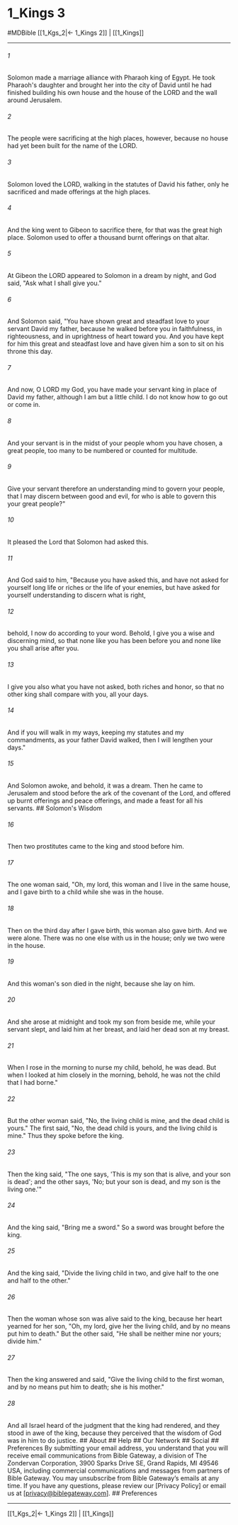 # 1_Kings 3
#MDBible
[[1_Kgs_2|← 1_Kings 2]] | [[1_Kings]]

***






###### 1 


Solomon made a marriage alliance with Pharaoh king of Egypt. He took Pharaoh's daughter and brought her into the city of David until he had finished building his own house and the house of the LORD and the wall around Jerusalem. 





###### 2 


The people were sacrificing at the high places, however, because no house had yet been built for the name of the LORD. 





###### 3 


Solomon loved the LORD, walking in the statutes of David his father, only he sacrificed and made offerings at the high places. 





###### 4 


And the king went to Gibeon to sacrifice there, for that was the great high place. Solomon used to offer a thousand burnt offerings on that altar. 





###### 5 


At Gibeon the LORD appeared to Solomon in a dream by night, and God said, "Ask what I shall give you." 





###### 6 


And Solomon said, "You have shown great and steadfast love to your servant David my father, because he walked before you in faithfulness, in righteousness, and in uprightness of heart toward you. And you have kept for him this great and steadfast love and have given him a son to sit on his throne this day. 





###### 7 


And now, O LORD my God, you have made your servant king in place of David my father, although I am but a little child. I do not know how to go out or come in. 





###### 8 


And your servant is in the midst of your people whom you have chosen, a great people, too many to be numbered or counted for multitude. 





###### 9 


Give your servant therefore an understanding mind to govern your people, that I may discern between good and evil, for who is able to govern this your great people?" 





###### 10 


It pleased the Lord that Solomon had asked this. 





###### 11 


And God said to him, "Because you have asked this, and have not asked for yourself long life or riches or the life of your enemies, but have asked for yourself understanding to discern what is right, 





###### 12 


behold, I now do according to your word. Behold, I give you a wise and discerning mind, so that none like you has been before you and none like you shall arise after you. 





###### 13 


I give you also what you have not asked, both riches and honor, so that no other king shall compare with you, all your days. 





###### 14 


And if you will walk in my ways, keeping my statutes and my commandments, as your father David walked, then I will lengthen your days." 





###### 15 


And Solomon awoke, and behold, it was a dream. Then he came to Jerusalem and stood before the ark of the covenant of the Lord, and offered up burnt offerings and peace offerings, and made a feast for all his servants. ## Solomon's Wisdom 





###### 16 


Then two prostitutes came to the king and stood before him. 





###### 17 


The one woman said, "Oh, my lord, this woman and I live in the same house, and I gave birth to a child while she was in the house. 





###### 18 


Then on the third day after I gave birth, this woman also gave birth. And we were alone. There was no one else with us in the house; only we two were in the house. 





###### 19 


And this woman's son died in the night, because she lay on him. 





###### 20 


And she arose at midnight and took my son from beside me, while your servant slept, and laid him at her breast, and laid her dead son at my breast. 





###### 21 


When I rose in the morning to nurse my child, behold, he was dead. But when I looked at him closely in the morning, behold, he was not the child that I had borne." 





###### 22 


But the other woman said, "No, the living child is mine, and the dead child is yours." The first said, "No, the dead child is yours, and the living child is mine." Thus they spoke before the king. 





###### 23 


Then the king said, "The one says, 'This is my son that is alive, and your son is dead'; and the other says, 'No; but your son is dead, and my son is the living one.'" 





###### 24 


And the king said, "Bring me a sword." So a sword was brought before the king. 





###### 25 


And the king said, "Divide the living child in two, and give half to the one and half to the other." 





###### 26 


Then the woman whose son was alive said to the king, because her heart yearned for her son, "Oh, my lord, give her the living child, and by no means put him to death." But the other said, "He shall be neither mine nor yours; divide him." 





###### 27 


Then the king answered and said, "Give the living child to the first woman, and by no means put him to death; she is his mother." 





###### 28 


And all Israel heard of the judgment that the king had rendered, and they stood in awe of the king, because they perceived that the wisdom of God was in him to do justice. ## About ## Help ## Our Network ## Social ## Preferences By submitting your email address, you understand that you will receive email communications from Bible Gateway, a division of The Zondervan Corporation, 3900 Sparks Drive SE, Grand Rapids, MI 49546 USA, including commercial communications and messages from partners of Bible Gateway. You may unsubscribe from Bible Gateway&rsquo;s emails at any time. If you have any questions, please review our [Privacy Policy] or email us at [privacy@biblegateway.com]. ## Preferences

***

[[1_Kgs_2|← 1_Kings 2]] | [[1_Kings]]
